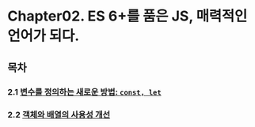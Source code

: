 # Chapter02. ES 6+를 품은 JS, 매력적인 언어가 되다.

## 목차

### 2.1 [변수를 정의하는 새로운 방법: `const, let`](https://github.com/kwhong95/React-Programming/tree/master/Chapter2/1.%20Define-New-Variable)
### 2.2 [객체와 배열의 사용성 개선](https://github.com/kwhong95/React-Programming/tree/master/Chapter2/2.%20Improve%20of%20Object%20%26%20Array%20)